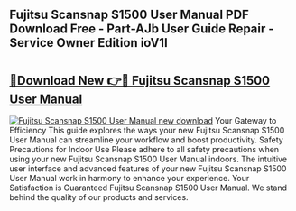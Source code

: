## Fujitsu Scansnap S1500 User Manual PDF Download Free - Part-AJb User Guide Repair - Service Owner Edition ioV1l

# <h2><a href="http://bc24261.oget.top/?id=Fujitsu+Scansnap+S1500+User+Manual">🔗Download New 👉🔴 Fujitsu Scansnap S1500 User Manual</a></h2>

[![Fujitsu Scansnap S1500 User Manual new download](https://i.imgur.com/5g1atiW.png)](http://bc24261.oget.top/?id=Fujitsu+Scansnap+S1500+User+Manual)
Your Gateway to Efficiency This guide explores the ways your new Fujitsu Scansnap S1500 User Manual can streamline your workflow and boost productivity. Safety Precautions for Indoor Use Please adhere to all safety precautions when using your new Fujitsu Scansnap S1500 User Manual indoors. The intuitive user interface and advanced features of your new Fujitsu Scansnap S1500 User Manual work in harmony to enhance your experience. Your Satisfaction is Guaranteed Fujitsu Scansnap S1500 User Manual. We stand behind the quality of our products and services.
